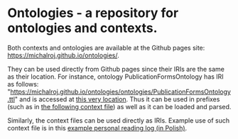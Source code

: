 # Ontologies - a repository for ontologies and contexts.

Both contexts and ontologies are available at the Github pages site: <https://michalroj.github.io/ontologies/>.

They can be used directly from Github pages since their IRIs are the same as their location. For instance, ontology
PublicationFormsOntology has IRI as follows: "https://michalroj.github.io/ontologies/ontologies/PublicationFormsOntology.ttl" and
is accessed at [this very location](https://michalroj.github.io/ontologies/ontologies/PublicationFormsOntology.ttl). 
Thus it can be used in prefixes (such as in [the following context file](https://michalroj.github.io/ontologies/contexts/personal_reading_log_context.jsonld)) 
as well as it can be loaded and parsed.

Similarly, the context files can be used directly as IRIs. Example use of such context file is 
in this [example personal reading log (in Polish)](https://michalroj.github.io/ontologies/examples/read_books_zajdel_2024.jsonld).
